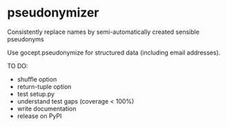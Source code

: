 pseudonymizer
=============

Consistently replace names by semi-automatically created sensible pseudonyms

Use gocept.pseudonymize for structured data (including email addresses).

TO DO:
 - shuffle option
 - return-tuple option
 - test setup.py
 - understand test gaps (coverage < 100%)
 - write documentation
 - release on PyPI
